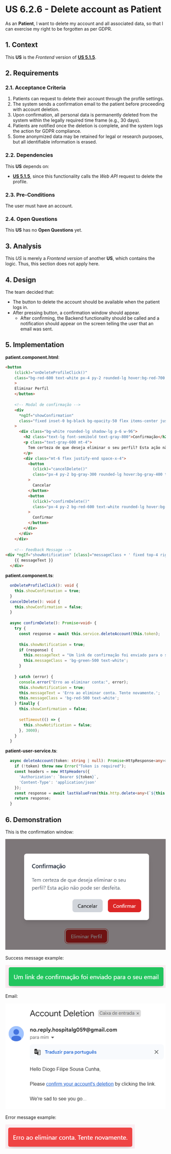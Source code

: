 # US 6.2.6 - Delete account as Patient

As an **Patient**, I want to delete my account and all associated data, so that I can exercise my right to be forgotten as per GDPR.

## 1. Context

This **US** is the *Frontend* version of [**US 5.1.5**](../../sprint-a/us5/readme.md).

## 2. Requirements

### 2.1. Acceptance Criteria

1. Patients can request to delete their account through the profile settings.
2. The system sends a confirmation email to the patient before proceeding with account deletion.
3. Upon confirmation, all personal data is permanently deleted from the system within the legally required time frame (e.g., 30 days).
4. Patients are notified once the deletion is complete, and the system logs the action for GDPR compliance.
5. Some anonymized data may be retained for legal or research purposes, but all identifiable information is erased.

### 2.2. Dependencies

This **US** depends on:
* [**US 5.1.5**](../../sprint-a/us5/readme.md), since this functionality calls the *Web API* request to delete the profile.

### 2.3. Pre-Conditions

The user must have an account.

### 2.4. Open Questions

This **US** has no **Open Questions** yet.

## 3. Analysis

This *US* is merely a *Frontend version* of another **US**, which contains the logic. Thus, this section does not apply here.

## 4. Design

The team decided that:
* The button to delete the account should be available when the patient logs in.
* After pressing button, a confirmation window should appear.
  * After confirming, the Backend functionality should be called and a notification should appear on the screen telling the user that an email was sent.

## 5. Implementation

**patient.component.html**:

```html
<button
    (click)="onDeleteProfileClick()"
    class="bg-red-600 text-white px-4 py-2 rounded-lg hover:bg-red-700 focus:outline-none focus:ring-2 focus:ring-red-400 focus:ring-offset-2 transition"
    >
    Eliminar Perfil
    </button>
  
    <!-- Modal de confirmação -->
    <div
      *ngIf="showConfirmation"
      class="fixed inset-0 bg-black bg-opacity-50 flex items-center justify-center"
    >
      <div class="bg-white rounded-lg shadow-lg p-6 w-96">
        <h2 class="text-lg font-semibold text-gray-800">Confirmação</h2>
        <p class="text-gray-600 mt-4">
          Tem certeza de que deseja eliminar o seu perfil? Esta ação não pode ser desfeita.
        </p>
        <div class="mt-6 flex justify-end space-x-4">
          <button
            (click)="cancelDelete()"
            class="px-4 py-2 bg-gray-300 rounded-lg hover:bg-gray-400 transition"
          >
            Cancelar
          </button>
          <button
            (click)="confirmDelete()"
            class="px-4 py-2 bg-red-600 text-white rounded-lg hover:bg-red-700 transition"
          >
            Confirmar
          </button>
        </div>
      </div>
    </div>

    <!-- Feedback Message -->
<div *ngIf="showNotification" [class]="messageClass + ' fixed top-4 right-4 p-3 rounded shadow-lg'">
    {{ messageText }}
  </div>
```

**patient.component.ts**:
```ts
  onDeleteProfileClick(): void {
    this.showConfirmation = true;
  }
  cancelDelete(): void {
    this.showConfirmation = false;
  }

  async confirmDelete(): Promise<void> {
    try {
      const response = await this.service.deleteAccount(this.token);

      this.showNotification = true;
      if (response) {
        this.messageText = "Um link de confirmação foi enviado para o seu email";
        this.messageClass = 'bg-green-500 text-white';
      }
      
    } catch (error) {
      console.error("Erro ao eliminar conta:", error);
      this.showNotification = true;
      this.messageText = 'Erro ao eliminar conta. Tente novamente.';
      this.messageClass = 'bg-red-500 text-white';
    } finally {
      this.showConfirmation = false;

      setTimeout(() => {
        this.showNotification = false;
      }, 3000);
    }
  }
```

**patient-user-service.ts**:

```ts
  async deleteAccount(token: string | null): Promise<HttpResponse<any>> {
    if (!token) throw new Error("Token is required");
    const headers = new HttpHeaders({
      'Authorization': `Bearer ${token}`,
      'Content-Type': 'application/json'
    });
    const response = await lastValueFrom(this.http.delete<any>(`${this.apiPath}/Auth/DeleteProfile/`, { headers, observe: 'response' }));
    return response;
  }
```

## 6. Demonstration

This is the confirmation window:

![](images/demonstration/confirmation.png)

Success message example:

![](images/demonstration/success.png)

Email:

![](../../sprint-a/us5/images/email-confirmation.png)

Error message example:

![](images/demonstration/error.png)